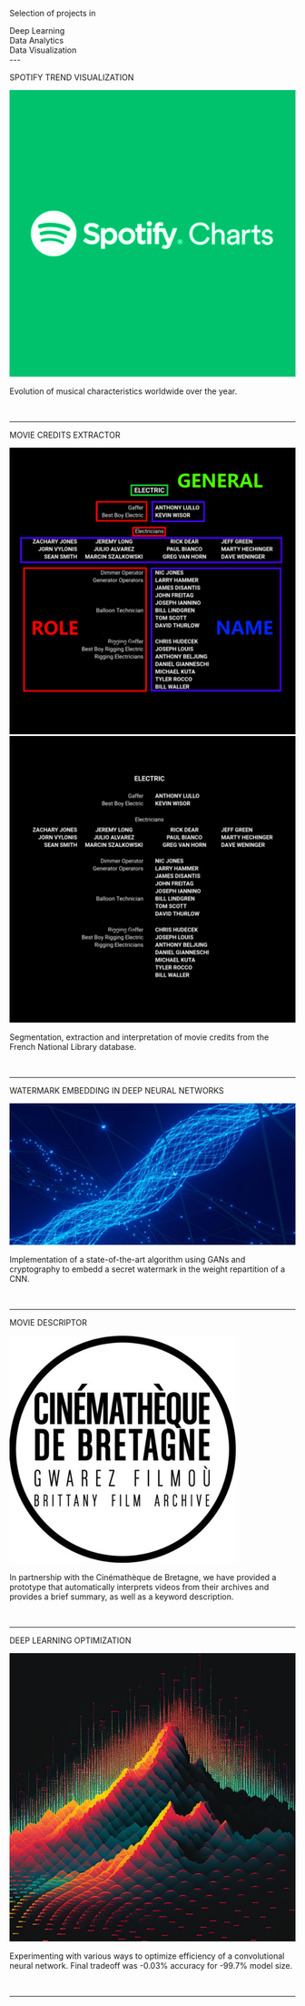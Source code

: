 
<div class="container">
  <p class="titletext" >Selection of projects in </p>
  <div class="animation">
    <div class="first"><div>Deep Learning</div></div>
    <div class="second"><div>Data Analytics</div></div>
    <div class="third"><div>Data Visualization</div></div>
  </div>
</div>
---
<p class="titletext" >SPOTIFY TREND VISUALIZATION</p>

<div class="spotifywrapper">
    <a href="./spotify"><img src="images/spotify.png?raw=true" alt="spotify" class="spotify"/></a>
    <p class="spotifytext">Evolution of musical characteristics worldwide over the year.</p>
</div>
<br>

---

<p class="titletext" >MOVIE CREDITS EXTRACTOR</p>

<div class="BNFwrapper">
  <a href="./BNF"><div class="gallery">
    <img src="images/generik.png?raw=true" alt="generique">
    <img src="images/generik2.png?raw=true" alt="generique2">
  </div></a>
   <p class="BNFtext">Segmentation, extraction and interpretation of movie credits from the French National Library database.</p>
</div>
<br>

---

<p class="titletext" >WATERMARK EMBEDDING IN DEEP NEURAL NETWORKS</p>

<div class="neuralwrapper">
    <a href="./watermark"><img src="images/neuralnetwork.jpg?raw=true" alt="neural network" class="blur"/></a>
    <p class="neuraltext">Implementation of a state-of-the-art algorithm using GANs and cryptography to embedd a secret watermark in the weight repartition of a CNN.</p>
</div>
<br>

---

<p class="titletext" >MOVIE DESCRIPTOR</p>

<div class="cinemathequewrapper">
    <a href="./cinematheque"><img src="images/cinematheque.jpg?raw=true" alt="cinematheque" class="cinematheque"/></a>
    <p class="cinemathequetext">In partnership with the Cinémathèque de Bretagne, we have provided a prototype that automatically interprets videos from their archives and provides a brief summary, as well as a keyword description.</p>
</div>
<br>


---

<p class="titletext" >DEEP LEARNING OPTIMIZATION</p>

<div class="optiwrapper">
    <a href="./optimization"><img src="images/opti.jpg?raw=true" alt="optimization" class="opti"/></a>
    <p class="optitext">Experimenting with various ways to optimize efficiency of a convolutional neural network. Final tradeoff was -0.03% accuracy for -99.7% model size.</p>
</div>

<br>

---

